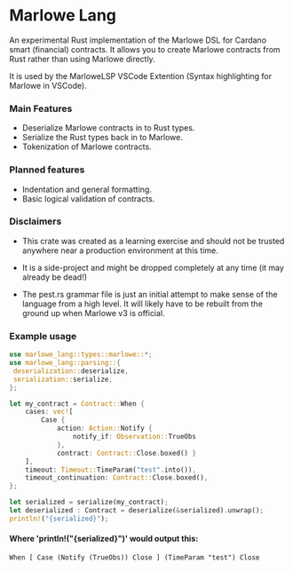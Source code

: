 # Marlowe Lang

An experimental Rust implementation of the Marlowe DSL for Cardano smart (financial) contracts. 
It allows you to create Marlowe contracts from Rust rather than using Marlowe directly.

It is used by the MarloweLSP VSCode Extention (Syntax highlighting for Marlowe in VSCode).

### Main Features

- Deserialize Marlowe contracts in to Rust types.
- Serialize the Rust types back in to Marlowe.
- Tokenization of Marlowe contracts.

### Planned features

- Indentation and general formatting.
- Basic logical validation of contracts.

### Disclaimers

- This crate was created as a learning exercise and should not be trusted anywhere near a production environment at this time.

- It is a side-project and might be dropped completely at any time (it may already be dead!)

- The pest.rs grammar file is just an initial attempt to make sense of the language from a high level. 
  It will likely have to be rebuilt from the ground up when Marlowe v3 is official.


### Example usage

```rust
use marlowe_lang::types::marlowe::*;
use marlowe_lang::parsing::{
 deserialization::deserialize,
 serialization::serialize,
};

let my_contract = Contract::When {
    cases: vec![
        Case { 
            action: Action::Notify { 
                notify_if: Observation::TrueObs 
            }, 
            contract: Contract::Close.boxed() }
    ],
    timeout: Timeout::TimeParam("test".into()),
    timeout_continuation: Contract::Close.boxed(),
};

let serialized = serialize(my_contract);
let deserialized : Contract = deserialize(&serialized).unwrap();
println!("{serialized}");
```

#### Where 'println!("{serialized}")' would output this:
```text
When [ Case (Notify (TrueObs)) Close ] (TimeParam "test") Close
```